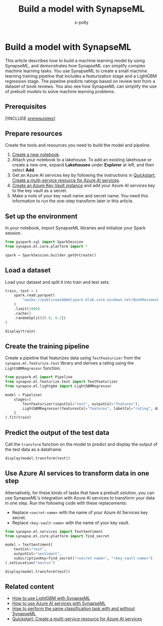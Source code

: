﻿---
title: Build a model with SynapseML
description: Get a quick introduction to building a machine learning model with SynapseML.
ms.topic: how-to
ms.custom: 
ms.author: scottpolly
author: s-polly
ms.reviewer: jessiwang
reviewer: JessicaXYWang
ms.date: 08/26/2025
ms.update-cycle: 180-days
ms.collection: ce-skilling-ai-copilot
ai.usage: ai-assisted
---

# Build a model with SynapseML

This article describes how to build a machine learning model by using SynapseML, and demonstrates how SynapseML can simplify complex machine learning tasks. You use SynapseML to create a small machine learning training pipeline that includes a featurization stage and a LightGBM regression stage. The pipeline predicts ratings based on review text from a dataset of book reviews. You also see how SynapseML can simplify the use of prebuilt models to solve machine learning problems.

## Prerequisites

[!INCLUDE [prerequisites](includes/prerequisites.md)]

## Prepare resources
Create the tools and resources you need to build the model and pipeline.

1. [Create a new notebook](../data-engineering/how-to-use-notebook.md#create-notebooks).
1. Attach your notebook to a lakehouse. To add an existing lakehouse or create a new one, expand **Lakehouses** under **Explorer** at left, and then select **Add**.
1. Get an Azure AI services key by following the instructions in [Quickstart: Create a multi-service resource for Azure AI services](/azure/ai-services/multi-service-resource).
1. [Create an Azure Key Vault instance](/azure/key-vault/general/quick-create-portal) and add your Azure AI services key to the key vault as a secret.
1. Make a note of your key vault name and secret name. You need this information to run the one-step transform later in this article.

## Set up the environment
In your notebook, import SynapseML libraries and initialize your Spark session.

```python
from pyspark.sql import SparkSession
from synapse.ml.core.platform import *

spark = SparkSession.builder.getOrCreate()
```

## Load a dataset
Load your dataset and split it into train and test sets.

```python
train, test = (
    spark.read.parquet(
        "wasbs://publicwasb@mmlspark.blob.core.windows.net/BookReviewsFromAmazon10K.parquet"
    )
    .limit(1000)
    .cache()
    .randomSplit([0.8, 0.2])
)

display(train)
```

## Create the training pipeline
Create a pipeline that featurizes data using `TextFeaturizer` from the `synapse.ml.featurize.text` library and derives a rating using the `LightGBMRegressor` function.

```python
from pyspark.ml import Pipeline
from synapse.ml.featurize.text import TextFeaturizer
from synapse.ml.lightgbm import LightGBMRegressor

model = Pipeline(
    stages=[
        TextFeaturizer(inputCol="text", outputCol="features"),
        LightGBMRegressor(featuresCol="features", labelCol="rating", dataTransferMode="bulk")
    ]
).fit(train)
```

## Predict the output of the test data
Call the `transform` function on the model to predict and display the output of the test data as a dataframe.

```python
display(model.transform(test))
```

## Use Azure AI services to transform data in one step
Alternatively, for these kinds of tasks that have a prebuilt solution, you can use SynapseML's integration with Azure AI services to transform your data in one step. Run the following code with these replacements:

- Replace `<secret-name>` with the name of your Azure AI Services key secret.
- Replace `<key-vault-name>` with the name of your key vault.

```python
from synapse.ml.services import TextSentiment
from synapse.ml.core.platform import find_secret

model = TextSentiment(
    textCol="text",
    outputCol="sentiment",
    subscriptionKey=find_secret("<secret-name>", "<key-vault-name>")
).setLocation("eastus")

display(model.transform(test))
```

## Related content

- [How to use LightGBM with SynapseML](lightgbm-overview.md)
- [How to use Azure AI services with SynapseML](./ai-services/ai-services-in-synapseml-bring-your-own-key.md)
- [How to perform the same classification task with and without SynapseML](classification-before-and-after-synapseml.md)
- [Quickstart: Create a multi-service resource for Azure AI services](/azure/ai-services/multi-service-resource)
